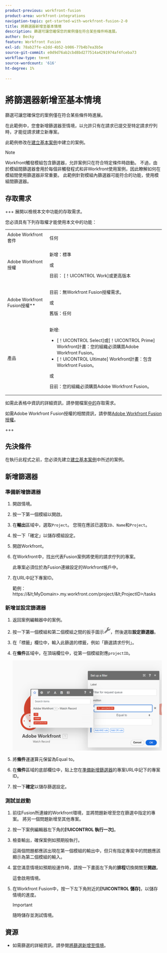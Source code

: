 ```yaml
---
product-previous: workfront-fusion
product-area: workfront-integrations
navigation-topic: get-started-with-workfront-fusion-2-0
title: 將篩選器新增至基本情境
description: 篩選可讓您確保您的案例僅在符合某些條件時進展。
author: Becky
feature: Workfront Fusion
exl-id: 78ab27fe-e2dd-4b52-b986-77b4b7ea3b5e
source-git-commit: e0d9d76ab2cbd8bd277514a4291974af4fceba73
workflow-type: tm+mt
source-wordcount: '616'
ht-degree: 1%

---
```


# 將篩選器新增至基本情境

篩選可讓您確保您的案例僅在符合某些條件時進展。

在此範例中，您會新增篩選器至情境，以允許只有在請求已提交至特定請求佇列時，才能從請求建立新專案。

此範例修改在[建立基本案例](/help/workfront-fusion/build-practice-scenarios/create-basic-scenario.md)中建立的案例。

>[!NOTE]
>
>Workfront觸發模組包含篩選器，允許案例只在符合特定條件時啟動。 不過，由於模組間篩選器會用於每個非觸發程式和非Workfront使用案例，因此瞭解如何在模組間使用篩選器非常重要。 此範例針對模組內篩選器可能符合的功能，使用模組間篩選器。

## 存取需求

+++ 展開以檢視本文中功能的存取需求。

您必須具有下列存取權才能使用本文中的功能：

<table style="table-layout:auto">
 <col> 
 <col> 
 <tbody> 
  <tr> 
   <td role="rowheader">Adobe Workfront套件</td> 
   <td> <p>任何</p> </td> 
  </tr> 
  <tr data-mc-conditions=""> 
   <td role="rowheader">Adobe Workfront授權</td> 
   <td> <p>新增：標準</p><p>或</p><p>目前： [！UICONTROL Work]或更高版本</p> </td> 
  </tr> 
  <tr> 
   <td role="rowheader">Adobe Workfront Fusion授權**</td> 
   <td>
   <p>目前：無Workfront Fusion授權需求。</p>
   <p>或</p>
   <p>舊版：任何 </p>
   </td> 
  </tr> 
  <tr> 
   <td role="rowheader">產品</td> 
   <td>
   <p>新增:</p> <ul><li>[！UICONTROL Select]或[！UICONTROL Prime] Workfront計畫：您的組織必須購買Adobe Workfront Fusion。</li><li>[！UICONTROL Ultimate] Workfront計畫：包含Workfront Fusion。</li></ul>
   <p>或</p>
   <p>目前：您的組織必須購買Adobe Workfront Fusion。</p>
   </td> 
  </tr>
 </tbody> 
</table>

如需此表格中資訊的詳細資訊，請參閱檔案[中的](/help/workfront-fusion/references/licenses-and-roles/access-level-requirements-in-documentation.md)存取需求。

如需Adobe Workfront Fusion授權的相關資訊，請參閱[Adobe Workfront Fusion授權](/help/workfront-fusion/set-up-and-manage-workfront-fusion/licensing-operations-overview/license-automation-vs-integration.md)。

+++

## 先決條件

在執行此程式之前，您必須先建立[建立基本案例](/help/workfront-fusion/build-practice-scenarios/create-basic-scenario.md)中所述的案例。

## 新增篩選器

### 準備新增篩選器

1. 開啟情境。
1. 按一下第一個模組以開啟。
1. 在&#x200B;**輸出**&#x200B;區域中，選取`Project`。
您現在應該已選取`ID`、`Name`和`Project`。
1. 按一下「確定」以儲存模組設定。
1. 開啟Workfront。
1. 在Workfront中，找出代表Fusion案例將使用的請求佇列的專案。

   此專案必須位於為Fusion連線設定的Workfront帳戶中。

1. 在URL中記下專案ID。

   範例： https://\&lt;MyDomain\>.my.workfront.com/project/\&lt;ProjectID\>/tasks

### 新增並設定篩選器

1. 返回案例編輯器中的案例。
1. 按一下第一個模組和第二個模組之間的扳手圖示![扳手圖示](assets/wrench-icon.png)，然後選取&#x200B;**設定篩選器**。
1. 在「標籤」欄位中，輸入此篩選的標籤，例如「篩選請求佇列」。
1. 在&#x200B;**條件**&#x200B;區域中，在頂端欄位中，從第一個模組對應`projectID`。

   ![對應專案識別碼](assets/map-proj-id.png)
1. 將&#x200B;**條件**&#x200B;運運算元保留為Equal to。
1. 在&#x200B;**條件**&#x200B;區域的底部欄位中，貼上您在[準備新增篩選器](#prepare-to-add-the-filter)的專案URL中記下的專案ID。
1. 按一下&#x200B;**確定**&#x200B;以儲存篩選設定。

### 測試並啟動

1. 前往Fusion所連線的Workfront環境，並將問題新增至您在篩選中指定的專案。 將另一個問題新增至其他專案。
1. 按一下案例編輯器左下角的&#x200B;**[!UICONTROL 執行一次]**。
1. 檢查輸出，確保案例如預期般執行。

   這兩個問題都應該出現在第一個模組的輸出中，但只有指定專案中的問題應該顯示為第二個模組的輸入。
1. 當您滿意情境如預期般運作時，請按一下畫面左下角的&#x200B;**排程**&#x200B;切換開關至&#x200B;**開啟**。

   這會啟用情境。
1. 在Workfront Fusion中，按一下左下角附近的&#x200B;**[!UICONTROL 儲存]**，以儲存情境的進度。

   >[!IMPORTANT]
   >
   >隨時儲存並測試情境。

## 資源

* 如需篩選的詳細資訊，請參閱[將篩選新增至情境](/help/workfront-fusion/create-scenarios/add-modules/add-a-filter-to-a-scenario.md)。
